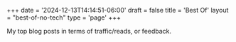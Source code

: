 +++
date = '2024-12-13T14:14:51-06:00'
draft = false
title = 'Best Of'
layout = "best-of-no-tech"
type = 'page'
+++

My top blog posts in terms of traffic/reads, or feedback.
